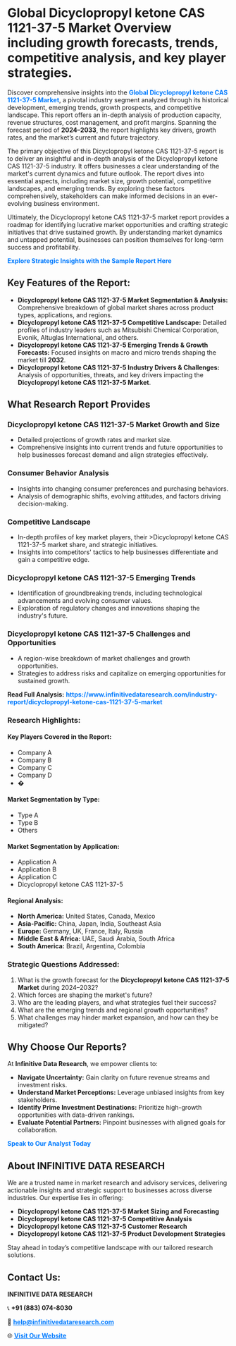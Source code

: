 <h1>Global Dicyclopropyl ketone CAS 1121-37-5 Market Overview including growth forecasts, trends, competitive analysis, and key player strategies.</h1>
<p>
Discover comprehensive insights into the 
<a href="https://www.infinitivedataresearch.com/industry-report/dicyclopropyl-ketone-cas-1121-37-5-market" rel="dofollow" style="color: #007BFF; text-decoration: none;"><strong>Global Dicyclopropyl ketone CAS 1121-37-5 Market</strong></a>, a pivotal industry segment analyzed through its historical development, emerging trends, growth prospects, and competitive landscape. This report offers an in-depth analysis of production capacity, revenue structures, cost management, and profit margins. Spanning the forecast period of <strong>2024–2033</strong>, the report highlights key drivers, growth rates, and the market’s current and future trajectory.
</p>
<p>
The primary objective of this Dicyclopropyl ketone CAS 1121-37-5 report is to deliver an insightful and in-depth analysis of the Dicyclopropyl ketone CAS 1121-37-5 industry. It offers businesses a clear understanding of the market's current dynamics and future outlook. The report dives into essential aspects, including market size, growth potential, competitive landscapes, and emerging trends. By exploring these factors comprehensively, stakeholders can make informed decisions in an ever-evolving business environment.
</p>
<p>
Ultimately, the Dicyclopropyl ketone CAS 1121-37-5 market report provides a roadmap for identifying lucrative market opportunities and crafting strategic initiatives that drive sustained growth. By understanding market dynamics and untapped potential, businesses can position themselves for long-term success and profitability.
</p>
<p>
<a href="https://www.infinitivedataresearch.com/request-sample/reportId=111718" style="color: #007BFF; text-decoration: none;"><strong>Explore Strategic Insights with the Sample Report Here</strong></a>
</p>

<h2>Key Features of the Report:</h2>
<ul>
<li><strong>Dicyclopropyl ketone CAS 1121-37-5 Market Segmentation & Analysis:</strong> Comprehensive breakdown of global market shares across product types, applications, and regions.</li>
<li><strong>Dicyclopropyl ketone CAS 1121-37-5 Competitive Landscape:</strong> Detailed profiles of industry leaders such as Mitsubishi Chemical Corporation, Evonik, Altuglas International, and others.</li>
<li><strong>Dicyclopropyl ketone CAS 1121-37-5 Emerging Trends & Growth Forecasts:</strong> Focused insights on macro and micro trends shaping the market till <strong>2032</strong>.</li>
<li><strong>Dicyclopropyl ketone CAS 1121-37-5 Industry Drivers & Challenges:</strong> Analysis of opportunities, threats, and key drivers impacting the <strong>Dicyclopropyl ketone CAS 1121-37-5 Market</strong>.</li>
</ul>

<h2>What Research Report Provides</h2>
<h3>Dicyclopropyl ketone CAS 1121-37-5 Market Growth and Size</h3>
<ul>
<li>Detailed projections of growth rates and market size.</li>
<li>Comprehensive insights into current trends and future opportunities to help businesses forecast demand and align strategies effectively.</li>
</ul>

<h3>Consumer Behavior Analysis</h3>
<ul>
<li>Insights into changing consumer preferences and purchasing behaviors.</li>
<li>Analysis of demographic shifts, evolving attitudes, and factors driving decision-making.</li>
</ul>

<h3>Competitive Landscape</h3>
<ul>
<li>In-depth profiles of key market players, their >Dicyclopropyl ketone CAS 1121-37-5 market share, and strategic initiatives.</li>
<li>Insights into competitors' tactics to help businesses differentiate and gain a competitive edge.</li>
</ul>

<h3>Dicyclopropyl ketone CAS 1121-37-5 Emerging Trends</h3>
<ul>
<li>Identification of groundbreaking trends, including technological advancements and evolving consumer values.</li>
<li>Exploration of regulatory changes and innovations shaping the industry's future.</li>
</ul>

<h3>Dicyclopropyl ketone CAS 1121-37-5 Challenges and Opportunities</h3>
<ul>
<li>A region-wise breakdown of market challenges and growth opportunities.</li>
<li>Strategies to address risks and capitalize on emerging opportunities for sustained growth.</li>
</ul>
<p><strong>Read Full Analysis:</strong> <a href="https://www.infinitivedataresearch.com/industry-report/dicyclopropyl-ketone-cas-1121-37-5-market" rel="dofollow" style="color: #007BFF; text-decoration: none;"><strong>https://www.infinitivedataresearch.com/industry-report/dicyclopropyl-ketone-cas-1121-37-5-market</strong></a></p>
<h3>Research Highlights:</h3>
<h4>Key Players Covered in the Report:</h4>
<ul><li>Company A</li><li>Company B</li><li>Company C</li><li>Company D</li><li>�</li></ul>
<h4>Market Segmentation by Type:</h4>
<ul><li>Type A</li><li>Type B</li><li>Others</li></ul>
<h4>Market Segmentation by Application:</h4>
<ul><li>Application A</li><li>Application B</li><li>Application C</li><li>Dicyclopropyl ketone CAS 1121-37-5</li></ul>

<h4>Regional Analysis:</h4>
<ul>
<li><strong>North America:</strong> United States, Canada, Mexico</li>
<li><strong>Asia-Pacific:</strong> China, Japan, India, Southeast Asia</li>
<li><strong>Europe:</strong> Germany, UK, France, Italy, Russia</li>
<li><strong>Middle East & Africa:</strong> UAE, Saudi Arabia, South Africa</li>
<li><strong>South America:</strong> Brazil, Argentina, Colombia</li>
</ul>

<h3>Strategic Questions Addressed:</h3>
<ol>
<li>What is the growth forecast for the <strong>Dicyclopropyl ketone CAS 1121-37-5 Market</strong> during 2024–2032?</li>
<li>Which forces are shaping the market's future?</li>
<li>Who are the leading players, and what strategies fuel their success?</li>
<li>What are the emerging trends and regional growth opportunities?</li>
<li>What challenges may hinder market expansion, and how can they be mitigated?</li>
</ol>

<h2>Why Choose Our Reports?</h2>
<p>At <strong>Infinitive Data Research</strong>, we empower clients to:</p>
<ul>
<li><strong>Navigate Uncertainty:</strong> Gain clarity on future revenue streams and investment risks.</li>
<li><strong>Understand Market Perceptions:</strong> Leverage unbiased insights from key stakeholders.</li>
<li><strong>Identify Prime Investment Destinations:</strong> Prioritize high-growth opportunities with data-driven rankings.</li>
<li><strong>Evaluate Potential Partners:</strong> Pinpoint businesses with aligned goals for collaboration.</li>
</ul>
<p><a href="https://www.infinitivedataresearch.com/industry-report/dicyclopropyl-ketone-cas-1121-37-5-market" rel="dofollow" style="color: #007BFF; text-decoration: none;"><strong>Speak to Our Analyst Today</strong></a></p>

<h2>About INFINITIVE DATA RESEARCH</h2>
<p>We are a trusted name in market research and advisory services, delivering actionable insights and strategic support to businesses across diverse industries. Our expertise lies in offering:</p>
<ul>
<li><strong>Dicyclopropyl ketone CAS 1121-37-5 Market Sizing and Forecasting</strong></li>
<li><strong>Dicyclopropyl ketone CAS 1121-37-5 Competitive Analysis</strong></li>
<li><strong>Dicyclopropyl ketone CAS 1121-37-5 Customer Research</strong></li>
<li><strong>Dicyclopropyl ketone CAS 1121-37-5 Product Development Strategies</strong></li>
</ul>
<p>Stay ahead in today’s competitive landscape with our tailored research solutions.</p>

<h2>Contact Us:</h2>
<p><strong>INFINITIVE DATA RESEARCH</strong></p>
<p>📞 <strong>+91 (883) 074-8030</strong></p>
<p>📧 <strong><a href="mailto:help@infinitivedataresearch.com" style="color: #007BFF;">help@infinitivedataresearch.com</a></strong></p>
<p>🌐 <strong><a href="https://www.infinitivedataresearch.com" rel="dofollow" style="color: #007BFF;">Visit Our Website</a></strong></p>